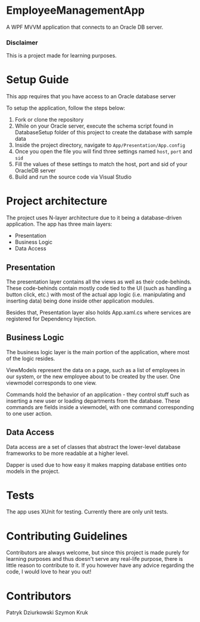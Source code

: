 # EmployeeManagementApp
A WPF MVVM application that connects to an Oracle DB server.

### Disclaimer
This is a project made for learning purposes.

# Setup Guide
This app requires that you have access to an Oracle database server

To setup the application, follow the steps below:
1. Fork or clone the repository
2. While on your Oracle server, execute the schema script found in DatabaseSetup folder of this project to create the database with sample data
3. Inside the project directory, navigate to ```App/Presentation/App.config```
4. Once you open the file you will find three settings named ```host```, ```port``` and ```sid```
5. Fill the values of these settings to match the host, port and sid of your OracleDB server
6. Build and run the source code via Visual Studio

# Project architecture
The project uses N-layer architecture due to it being a database-driven application.
The app has three main layers:
* Presentation
* Business Logic
* Data Access

## Presentation
The presentation layer contains all the views as well as their code-behinds. These
code-behinds contain mostly code tied to the UI (such as handling a button click, etc.)
with most of the actual app logic (i.e. manipulating and inserting data) being done inside
other application modules.

Besides that, Presentation layer also holds App.xaml.cs where services are registered
for Dependency Injection.

## Business Logic
The business logic layer is the main portion of the application, where most of the logic resides.

ViewModels represent the data on a page, such as a list of employees in our system, or the new employee
about to be created by the user. One viewmodel corresponds to one view.

Commands hold the behavior of an application - they control stuff such as inserting a new user or loading
departments from the database. These commands are fields inside a viewmodel, with one command corresponding to
one user action.

## Data Access
Data access are a set of classes that abstract the lower-level database frameworks to be more readable
at a higher level.

Dapper is used due to how easy it makes mapping database entities onto models in the project.

# Tests
The app uses XUnit for testing. Currently there are only unit tests.

# Contributing Guidelines
Contributors are always welcome, but since this project is made purely for learning purposes and thus doesn't
serve any real-life purpose, there is little reason to contribute to it. If you however have any advice regarding the
code, I would love to hear you out!

# Contributors
Patryk Dziurkowski
Szymon Kruk
